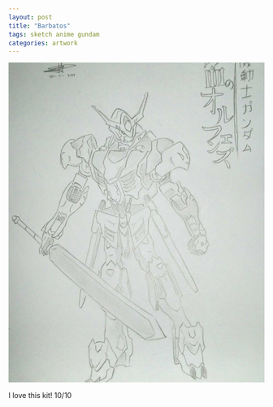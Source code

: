 ```yaml
---
layout: post
title: "Barbatos"
tags: sketch anime gundam
categories: artwork
---
```


![Barbatos artwork](/assets/barbatos.jpg)

I love this kit! 10/10
